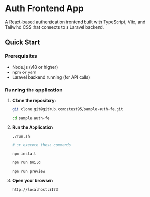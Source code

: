 # Auth Frontend App

A React-based authentication frontend built with TypeScript, Vite, and Tailwind CSS that connects to a Laravel backend.

## Quick Start

### Prerequisites

- Node.js (v18 or higher)
- npm or yarn
- Laravel backend running (for API calls)

### Running the application

1. **Clone the repository:**

    ```bash
    git clone git@github.com:ztest95/sample-auth-fe.git

    cd sample-auth-fe
    ```

2. **Run the Application**

    ```bash
    ./run.sh

    # or execute these commands

    npm install

    npm run build

    npm run preview
    ```

3. **Open your browser:**
    ```
    http://localhost:5173
    ```

